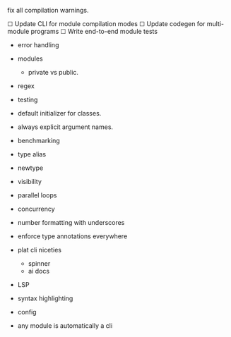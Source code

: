 fix all compilation warnings. 

  ☐ Update CLI for module compilation modes
  ☐ Update codegen for multi-module programs
  ☐ Write end-to-end module tests

* error handling
* modules
  * private vs public. 

* regex
* testing
* default initializer for classes. 
* always explicit argument names. 
* benchmarking
* type alias
* newtype

* visibility 

* parallel loops
* concurrency
* number formatting with underscores
* enforce type annotations everywhere

* plat cli niceties
  * spinner
  * ai docs
* LSP
* syntax highlighting
* config 
* any module is automatically a cli


